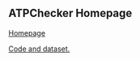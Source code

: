 ## ATPChecker Homepage

[Homepage](https://atpchecker.github.io)

[Code and dataset.](https://doi.org/10.5281/zenodo.7964629)
